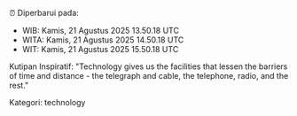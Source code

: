 ⏰ Diperbarui pada:
- WIB: Kamis, 21 Agustus 2025 13.50.18 UTC
- WITA: Kamis, 21 Agustus 2025 14.50.18 UTC
- WIT: Kamis, 21 Agustus 2025 15.50.18 UTC

Kutipan Inspiratif:
"Technology gives us the facilities that lessen the barriers of time and distance - the telegraph and cable, the telephone, radio, and the rest."


Kategori: technology

